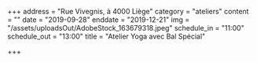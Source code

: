 +++
address = "Rue Vivegnis, à 4000 Liège"
category = "ateliers"
content = ""
date = "2019-09-28"
enddate = "2019-12-21"
img = "/assets/uploadsOut/AdobeStock_163679318.jpeg"
schedule_in = "11:00"
schedule_out = "13:00"
title = "Atelier Yoga avec Bal Spécial"

+++
